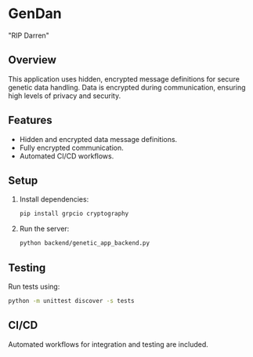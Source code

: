 
# GenDan 

"RIP Darren"

## Overview
This application uses hidden, encrypted message definitions for secure genetic data handling. Data is encrypted during communication, ensuring high levels of privacy and security.

## Features
- Hidden and encrypted data message definitions.
- Fully encrypted communication.
- Automated CI/CD workflows.

## Setup
1. Install dependencies:
   ```bash
   pip install grpcio cryptography
   ```
2. Run the server:
   ```bash
   python backend/genetic_app_backend.py
   ```

## Testing
Run tests using:
```bash
python -m unittest discover -s tests
```

## CI/CD
Automated workflows for integration and testing are included.

